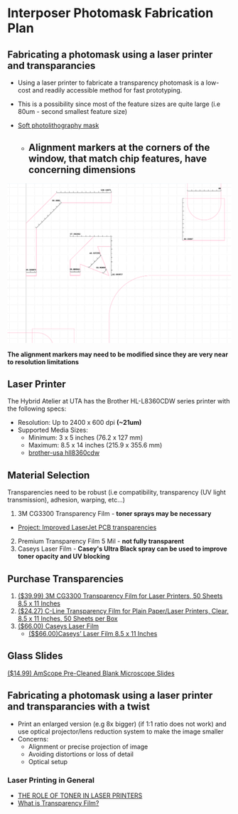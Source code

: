 # Interposer Photomask Fabrication Plan 

## Fabricating a photomask using a laser printer and transparancies 
* Using a laser printer to fabricate a transparency photomask is a low-cost and readily accessible method for fast prototyping. 
* This is a possibility since most of the feature sizes are quite large (i.e 80um - second smallest feature size)
* [Soft photolithography mask](https://www.elveflow.com/microfluidic-reviews/soft-lithography-microfabrication/su-8-photolithography-photomask/)

  * ## **Alignment markers at the corners of the window, that match chip features, have concerning dimensions**
 
![Alignment Marker Dimensions for Laser Printing](./assets/Ipmask2/Amarkerslaserp.png)

**The alignment markers may need to be modified since they are very near to resolution limitations**   

## Laser Printer
The Hybrid Atelier at UTA has the Brother HL-L8360CDW series printer with the following specs:
* Resolution: Up to 2400 x 600 dpi **(~21um)**
* Supported Media Sizes:
  * Minimum: 3 x 5 inches (76.2 x 127 mm)
  * Maximum: 8.5 x 14 inches (215.9 x 355.6 mm)
  * [brother-usa hll8360cdw](https://www.brother-usa.com/products/hll8360cdw)


## Material Selection
Transparencies need to be robust (i.e compatibility, transparency (UV light transmission), adhesion, warping, etc...)
  1) 3M CG3300 Transparency Film - **toner sprays may be necessary**
  * [Project: Improved LaserJet PCB transparencies](https://forum.allaboutcircuits.com/threads/project-improved-laserjet-pcb-transparencies.12474/)   
  2) Premium Transparency Film 5 Mil - **not fully transparent**
  3) Caseys Laser Film - **Casey's Ultra Black spray can be used to improve toner opacity and UV blocking**

## Purchase Transparencies 
1) [($39.99) 3M CG3300 Transparency Film for Laser Printers, 50 Sheets 8.5 x 11 Inches](https://www.amazon.com/3M-CG3300-Transparency-Printers-Sheets/dp/B005ON3JHE/ref=sr_1_1?crid=3NRWK8TOZYP04&dib=eyJ2IjoiMSJ9.wCWySKjqsyY9jIizJ0a7YzS8iohm80cAp2rh7MUQPTVpLEdyqKC183OEYiNjRoys9WSTFxHvP-jy4C_kPlRBo9zr0yyjBRg-3lQwTQQn4tYdLTZpfmbMYrJto3LNAT_v5plqNXkvU1uW6d9tXpzx2A.YT3DxYaCWd-QENmmt8npeligS_RtoMnZ1QzKzVnL0Qs&dib_tag=se&keywords=3M+CG3300+Transparency+Film&qid=1735842727&s=office-products&sprefix=3m+cg3300+transparency+film%2Coffice-products%2C244&sr=1-1)
2) [($24.27) C-Line Transparency Film for Plain Paper/Laser Printers, Clear, 8.5 x 11 Inches, 50 Sheets per Box](https://www.amazon.com/C-Line-Transparency-Printers-Inches-60837/dp/B000FNBTBG?smid=ATVPDKIKX0DER&gQT=0&th=1)
3) [($66.00) Caseys Laser Film](https://mclogan.com/products/caseys-laser-film)
   * [($$66.00)Caseys’ Laser Film 8.5 x 11 Inches](https://caseyspm.com/product/caseys-laser-film-9/)

## Glass Slides 
[($14.99) AmScope Pre-Cleaned Blank Microscope Slides](https://www.amazon.com/AmScope-BS-50P-100S-22-Pre-Cleaned-Microscope-Coverslips/dp/B00T53OM5C/ref=sr_1_5?crid=3I2G1UB5XTQ8Y&dib=eyJ2IjoiMSJ9.CDLF-7Hu--kQMRutVCFjmCmyJ2HdmNhtMybRvGM8KRnparCY-B8od5dpSnFInnO7QDXMWsh2JTO2Emw9B99mMTSvM7GM_kQhLpRSYjVJx3s0T1SUzhV1Kucj_OIYUHfXuQQsnaoIdaUh2qiF2KD36nEh5a8WNb_doLv-0LRoN47MQ57UYhrLcAWd1DXuyQMOCDGaPkzmXXwSmnqBiA834udZBYKuSvduFOjnmkjCxdk.mSs9LLOgaZ96LVnvhB9J2xxRG3TolcvUOxCzBlndwJo&dib_tag=se&keywords=glass%2Bmicroscope%2Bslides&qid=1736012725&sprefix=glass%2Bmicroscope%2Bslides%2Caps%2C132&sr=8-5&th=1)


## Fabricating a photomask using a laser printer and transparancies with a twist
  * Print an enlarged version (e.g 8x bigger) (if 1:1 ratio does not work) and use optical projector/lens reduction system to make the image smaller
  * Concerns:
    * Alignment or precise projection of image
    * Avoiding distortions or loss of detail
    * Optical setup
         
### Laser Printing in General
* [THE ROLE OF TONER IN LASER PRINTERS](https://smarttechfl.com/blog/do-laser-printers-use-ink/)
* [What is Transparency Film?](https://posterprintshop.com/guide/printing-on-transparency-film/)
  
